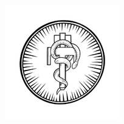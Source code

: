 <img width="300px" src="https://github.com/dddeeaatthhh/version-one/blob/master/assets/snake-logo/snake-SVG.svg">
